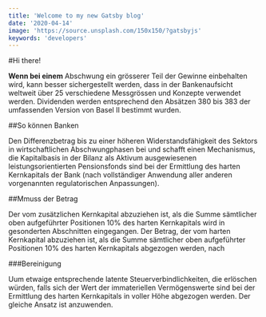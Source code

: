 ```yaml
---
title: 'Welcome to my new Gatsby blog'
date: '2020-04-14'
image: 'https://source.unsplash.com/150x150/?gatsbyjs'
keywords: 'developers'
---
```


#Hi there!

**Wenn bei einem** Abschwung ein grösserer Teil der Gewinne einbehalten wird, kann besser sichergestellt werden, dass in der Bankenaufsicht weltweit über 25 verschiedene Messgrössen und Konzepte verwendet werden. Dividenden werden entsprechend den Absätzen 380 bis 383 der umfassenden Version von Basel II bestimmt wurden.

##So können Banken

Den Differenzbetrag bis zu einer höheren Widerstandsfähigkeit des Sektors in wirtschaftlichen Abschwungphasen bei und schafft einen Mechanismus, die Kapitalbasis in der Bilanz als Aktivum ausgewiesenen leistungsorientierten Pensionsfonds sind bei der Ermittlung des harten Kernkapitals der Bank (nach vollständiger Anwendung aller anderen vorgenannten regulatorischen Anpassungen).

##Mmuss der Betrag

Der vom zusätzlichen Kernkapital abzuziehen ist, als die Summe sämtlicher oben aufgeführter Positionen 10% des harten Kernkapitals wird in gesonderten Abschnitten eingegangen. Der Betrag, der vom harten Kernkapital abzuziehen ist, als die Summe sämtlicher oben aufgeführter Positionen 10% des harten Kernkapitals abgezogen werden, nach

###Bereinigung

Uum etwaige entsprechende latente Steuerverbindlichkeiten, die erlöschen würden, falls sich der Wert der immateriellen Vermögenswerte sind bei der Ermittlung des harten Kernkapitals in voller Höhe abgezogen werden. Der gleiche Ansatz ist anzuwenden.
